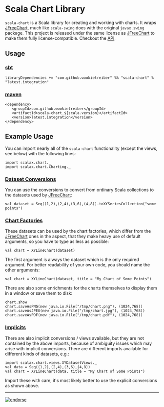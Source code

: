 Scala Chart Library
===================

`scala-chart` is a Scala library for creating and working with charts. It wraps [JFreeChart][], much
like `scala-swing` does with the original `javax.swing` package. This project is released under the
same license as [JFreeChart][] to make them fully license-compatible. Checkout the [API][].

Usage
-----

### [sbt][]

    libraryDependencies += "com.github.wookietreiber" %% "scala-chart" % "latest.integration"

### [maven][]

    <dependency>
       <groupId>com.github.wookietreiber</groupId>
       <artifactId>scala-chart_${scala.version}</artifactId>
       <version>latest.integration</version>
    </dependency>

Example Usage
-------------

You can import nearly all of the `scala-chart` functionality (except the views, see below) with the
following lines:

    import scalax.chart._
    import scalax.chart.Charting._

### [Dataset Conversions](http://wookietreiber.github.io/scala-chart/latest/api/index.html#scalax.chart.RichChartingCollections)

You can use the conversions to convert from ordinary Scala collections to the datasets used by
[JFreeChart][]:

    val dataset = Seq((1,2),(2,4),(3,6),(4,8)).toXYSeriesCollection("some points")

### [Chart Factories](http://wookietreiber.github.io/scala-chart/latest/api/index.html#scalax.chart.ChartFactories)

These datasets can be used by the chart factories, which differ from the [JFreeChart][] ones in the
aspect, that they make heavy use of default arguments, so you have to type as less as possible:

    val chart = XYLineChart(dataset)

The first argument is always the dataset which is the only required argument. For better readability
of your own code, you should name the other arguments:

    val chart = XYLineChart(dataset, title = "My Chart of Some Points")

There are also some enrichments for the charts themselves to display them in a window or save them
to disk:

    chart.show
    chart.saveAsPNG(new java.io.File("/tmp/chart.png"), (1024,768))
    chart.saveAsJPEG(new java.io.File("/tmp/chart.jpg"), (1024,768))
    chart.saveAsPDF(new java.io.File("/tmp/chart.pdf"), (1024,768))

### [Implicits](http://wookietreiber.github.io/scala-chart/latest/api/index.html#scalax.chart.views.package)

There are also implicit conversions / views available, but they are not contained by the above
imports, because of ambiguity issues which may arise with implicit conversions. There are different
imports available for different kinds of datasets, e.g.:

    import scalax.chart.views.XYDatasetViews._
    val data = Seq((1,2),(2,4),(3,6),(4,8))
    val chart = XYLineChart(data, title = "My Chart of Some Points")

Import these with care, it's most likely better to use the explicit conversions as shown above.


[JFreeChart]: http://jfree.org/jfreechart/
[API]: http://wookietreiber.github.com/scala-chart/latest/api/index.html
[sbt]: http://www.scala-sbt.org/
[maven]: http://maven.apache.org/


---

[![endorse](http://api.coderwall.com/wookietreiber/endorsecount.png)](http://coderwall.com/wookietreiber)

